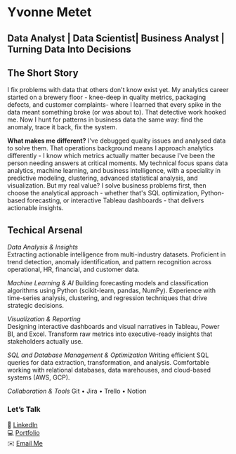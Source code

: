 # Yvonne Metet
## Data Analyst | Data Scientist| Business Analyst | Turning Data Into Decisions

## The Short Story

I fix problems with data that others don't know exist yet. My analytics career started on a brewery floor - knee-deep in quality metrics, packaging defects, and customer complaints- where I learned that every spike in the data meant something broke (or was about to). That detective work hooked me. Now I hunt for patterns in business data the same way: find the anomaly, trace it back, fix the system.

**What makes me different?** I've debugged quality issues and analysed data to solve them. That operations background means I approach analytics differently - I know which metrics actually matter because I've been the person needing answers at critical moments. My technical focus spans data analytics, machine learning, and business intelligence, with a speciality in predictive modeling, clustering, advanced statistical analysis, and visualization. But my real value? I solve business problems first, then choose the analytical approach - whether that's SQL optimization, Python-based forecasting, or interactive Tableau dashboards - that delivers actionable insights.

## Techical Arsenal 

*Data Analysis & Insights*  
Extracting actionable intelligence from multi-industry datasets. Proficient in trend detection, anomaly identification, and pattern recognition across operational, HR, financial, and customer data.

*Machine Learning & AI* 
Building forecasting models and classification algorithms using Python (scikit-learn, pandas, NumPy). Experience with time-series analysis, clustering, and regression techniques that drive strategic decisions.

*Visualization & Reporting*  
Designing interactive dashboards and visual narratives in Tableau, Power BI, and Excel. Transform raw metrics into executive-ready insights that stakeholders actually use.

*SQL and Database Management & Optimization*
Writing efficient SQL queries for data extraction, transformation, and analysis. Comfortable working with relational databases, data warehouses, and cloud-based systems (AWS, GCP).

*Collaboration & Tools*
Git • Jira • Trello • Notion

### Let’s Talk  
💼 [LinkedIn](https://www.linkedin.com/in/yvonne-metet-6117a712a)  
💻 [Portfolio](https://github.com/yvonnemetet-netizen)  
✉️ [Email Me](mailto:yvonne.metet@gmail.com)
